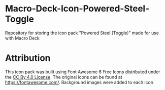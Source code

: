 # Macro-Deck-Icon-Powered-Steel-Toggle
Repository for storing the icon pack "Powered Steel (Toggle)" made for use with Macro Deck

# Attribution
This icon pack was built using Font Awesome 6 Free Icons distributed under the [CC By 4.0 License](https://fontawesome.com/license/free). The original icons can be found at https://fontawesome.com/. Background images were added to each icon.
